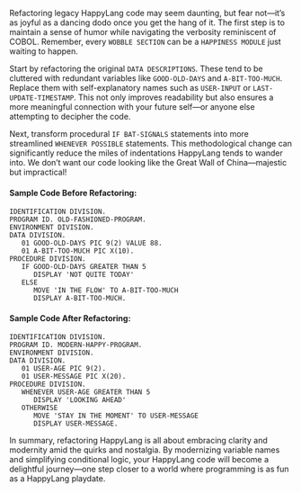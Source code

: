 Refactoring legacy HappyLang code may seem daunting, but fear not—it’s as joyful as a dancing dodo once you get the hang of it. The first step is to maintain a sense of humor while navigating the verbosity reminiscent of COBOL. Remember, every `WOBBLE SECTION` can be a `HAPPINESS MODULE` just waiting to happen.

Start by refactoring the original `DATA DESCRIPTIONS`. These tend to be cluttered with redundant variables like `GOOD-OLD-DAYS` and `A-BIT-TOO-MUCH`. Replace them with self-explanatory names such as `USER-INPUT` or `LAST-UPDATE-TIMESTAMP`. This not only improves readability but also ensures a more meaningful connection with your future self—or anyone else attempting to decipher the code. 

Next, transform procedural `IF BAT-SIGNALS` statements into more streamlined `WHENEVER POSSIBLE` statements. This methodological change can significantly reduce the miles of indentations HappyLang tends to wander into. We don’t want our code looking like the Great Wall of China—majestic but impractical!

#### Sample Code Before Refactoring:

```happylang
IDENTIFICATION DIVISION.
PROGRAM ID. OLD-FASHIONED-PROGRAM.
ENVIRONMENT DIVISION.
DATA DIVISION.
   01 GOOD-OLD-DAYS PIC 9(2) VALUE 88.
   01 A-BIT-TOO-MUCH PIC X(10).
PROCEDURE DIVISION.
   IF GOOD-OLD-DAYS GREATER THAN 5
      DISPLAY 'NOT QUITE TODAY'
   ELSE
      MOVE 'IN THE FLOW' TO A-BIT-TOO-MUCH
      DISPLAY A-BIT-TOO-MUCH.
```

#### Sample Code After Refactoring:

```happylang
IDENTIFICATION DIVISION.
PROGRAM ID. MODERN-HAPPY-PROGRAM.
ENVIRONMENT DIVISION.
DATA DIVISION.
   01 USER-AGE PIC 9(2).
   01 USER-MESSAGE PIC X(20).
PROCEDURE DIVISION.
   WHENEVER USER-AGE GREATER THAN 5 
      DISPLAY 'LOOKING AHEAD'
   OTHERWISE
      MOVE 'STAY IN THE MOMENT' TO USER-MESSAGE
      DISPLAY USER-MESSAGE.
```

In summary, refactoring HappyLang is all about embracing clarity and modernity amid the quirks and nostalgia. By modernizing variable names and simplifying conditional logic, your HappyLang code will become a delightful journey—one step closer to a world where programming is as fun as a HappyLang playdate.